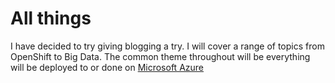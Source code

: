 # All things

I have decided to try giving blogging a try. I will cover a range of topics from OpenShift to Big Data. The common theme throughout will be everything will be deployed to or done on [Microsoft Azure](http://www.azure.com)

